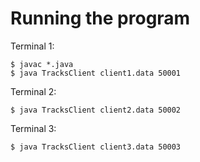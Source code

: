 # Running the program

Terminal 1:

```
$ javac *.java
$ java TracksClient client1.data 50001
```

Terminal 2:

```
$ java TracksClient client2.data 50002
```

Terminal 3:

```
$ java TracksClient client3.data 50003
```
